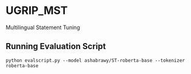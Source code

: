 # UGRIP_MST
Multilingual Statement Tuning

## Running Evaluation Script
`python evalscript.py --model ashabrawy/ST-roberta-base --tokenizer roberta-base`